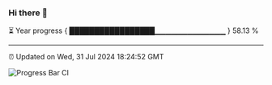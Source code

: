### Hi there 👋

⏳ Year progress { █████████████████▁▁▁▁▁▁▁▁▁▁▁▁▁ } 58.13 %

---

⏰ Updated on Wed, 31 Jul 2024 18:24:52 GMT

![Progress Bar CI](https://github.com/ZhaoGui/ZhaoGui/workflows/Progress%20Bar%20CI/badge.svg)
